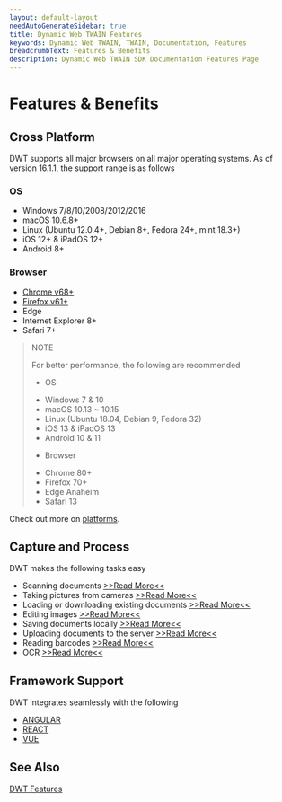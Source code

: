 ```yaml
---
layout: default-layout
needAutoGenerateSidebar: true
title: Dynamic Web TWAIN Features
keywords: Dynamic Web TWAIN, TWAIN, Documentation, Features
breadcrumbText: Features & Benefits
description: Dynamic Web TWAIN SDK Documentation Features Page
---
```


# Features & Benefits

## Cross Platform

DWT supports all major browsers on all major operating systems. As of version 16.1.1, the support range is as follows

### OS

  + Windows 7/8/10/2008/2012/2016
  + macOS 10.6.8+
  + Linux (Ubuntu 12.0.4+, Debian 8+, Fedora 24+, mint 18.3+)
  + iOS 12+ & iPadOS 12+
  + Android 8+

### Browser

  + [Chrome v68+](https://www.google.com/chrome/)
  + [Firefox v61+](https://www.mozilla.org/en-US/firefox/)
  + Edge
  + Internet Explorer 8+
  + Safari 7+

> NOTE
>  
> For better performance, the following are recommended
> * OS
> - Windows 7 & 10
> - macOS 10.13 ~ 10.15
> - Linux (Ubuntu 18.04, Debian 9, Fedora 32)
> - iOS 13 & iPadOS 13
> - Android 10 & 11
> * Browser
> - Chrome 80+
> - Firefox 70+
> - Edge Anaheim
> - Safari 13

Check out more on [platforms]({{site.getstarted}}platform.html).

## Capture and Process

DWT makes the following tasks easy

* Scanning documents [>>Read More<<]({{site.indepth}}features/input.html#scan)
* Taking pictures from cameras [>>Read More<<]({{site.indepth}}features/input.html#capture)
* Loading or downloading existing documents [>>Read More<<]({{site.indepth}}features/input.html#load)
* Editing images [>>Read More<<]({{site.indepth}}features/edit.html)
* Saving documents locally [>>Read More<<]({{site.indepth}}features/output.html#save)
* Uploading documents to the server [>>Read More<<]({{site.indepth}}features/output.html#upload)
* Reading barcodes [>>Read More<<]({{site.indepth}}features/barcode.html)
* OCR [>>Read More<<]({{site.indepth}}features/ocr.html)

## Framework Support

DWT integrates seamlessly with the following

* [ANGULAR]({{site.indepth}}development/angular.html)
* [REACT]({{site.indepth}}development/react.html)
* [VUE]({{site.indepth}}development/vue.html)

<!--* [ASP. NET MVC]({{site.indepth}}development/mvc.html)-->

## See Also

[DWT Features](https://www.dynamsoft.com/Products/WebTWAIN_Features.aspx)
